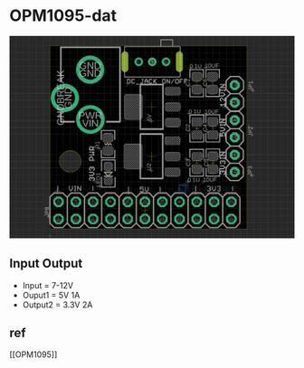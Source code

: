 
# OPM1095-dat 

![](2023-09-26-17-19-11.png)

## Input Output 

- Input = 7-12V
- Ouput1 = 5V 1A
- Output2 = 3.3V 2A 


## ref 

[[OPM1095]]

